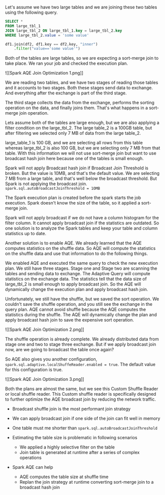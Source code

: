 Let's assume we have two large tables and we are joining these two tables using the following query.

```SQL
SELECT *
FROM large_tbl_1
JOIN large_tbl_2 ON large_tbl_1.key = large_tbl_2.key
WHERE large_tbl_2.value = 'some value'
```

```python
df1.join(df2, df1.key == df2.key, "inner")
	.filter("value=='some value'")
```

Both of the tables are large tables, so we are expecting a sort-merge join to take place. We ran your job and checked the execution plan.

![[Spark AQE Join Optimization 1.png]]

We are reading two tables, and we have two stages of reading those tables and it accounts to two stages. Both these stages send data to exchange. And everything after the exchange is part of the third stage.

The third stage collects the data from the exchange, performs the sorting operation on the data, and finally joins them. That's what happens in a sort-merge join operation.

Lets assume both of the tables are large enough, but we are also applying a filter condition on the large_tbl_2. The large table_2 is a 100GB table, but after filtering we selected only 7 MB of data from the large table_2.

large_table_1 is 100 GB, and we are selecting all rows from this table whereas large_tbl_2 is also 100 GB, but we are selecting only 7 MB from that table. With this information we will not use sort-merge join but want to use broadcast hash join here because one of the tables is small enough.

Spark will not apply Broadcast hash join if Broadcast Join Threshold is broken. But the value is 10MB, and that's the default value. We are selecting 7 MB from a large table, and that's well below the broadcast threshold. But Spark is not applying the broadcast join.
`spark.sql.autoBroadcastJoinThreshold = 1OMB`

The Spark execution plan is created before the spark starts the job execution. Spark doesn't know the size of the table, so it applied a sort-merge join. 

Spark will not apply broadcast if we do not have a column histogram for the filter column. It cannot apply broadcast join if the statistics are outdated. So one solution is to analyze the Spark tables and keep your table and column statistics up to date.

Another solution is to enable AQE. We already learned that the AQE computes statistics on the shuffle data. So AQE will compute the statistics on the shuffle data and use that information to do the following things.

We enabled AQE and executed the same query to check the new execution plan. We still have three stages. Stage one and Stage two are scanning the tables and sending data to exchange. The Adaptive Query will compute statistics on the exchange data. The statistics tell that the data size of large_tbl_2 is small enough to apply broadcast join. So the AQE will dynamically change the execution plan and apply broadcast hash join.

Unfortunately, we still have the shuffle, but we saved the sort operation. We couldn't save the shuffle operation, and you still see the exchange in the query plan. AQE cannot avoid shuffle because the AQE computes the statistics during the shuffle. The AQE will dynamically change the plan and apply broadcast hash join to save the expensive sort operation.

![[Spark AQE Join Optimization 2.png]]

The shuffle operation is already complete. We already distributed data from stage one and two to stage three exchange. But if we apply broadcast join now, are we going to broadcast the table once again?

So AQE also gives you another configuration, `spark.sql.adaptive.localShuffeReader.enabled = true`. The default value for this configuration is true.

![[Spark AQE Join Optimization 3.png]]

Both the plans are almost the same, but we see this Custom Shuffle Reader or local shuffle reader. This Custom shuffle reader is specifically designed to further optimize the AQE broadcast join by reducing the network traffic.

- Broadcast shuffle join is the most performant join strategy
- We can apply broadcast join if one side of the join can fit well in memory
- One table must me shorter than `spark.sql.autoBroadcastJoinThreshold`
- Estimating the table size is problematic in following scenarios
	- We applied a highly selective filter on the table
	- Join table is generated at runtime after a series of complex operations

- Spark AQE can help
	- AQE computes the table size at shuffle time
	- Replan the join strategy at runtime converting sort-merge join to a broadcast hash join